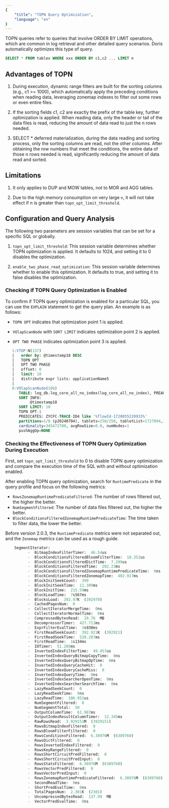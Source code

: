 ```yaml
---
{
    "title": "TOPN Query Optimization",
    "language": "en"
}
---
```


<!-- 
Licensed to the Apache Software Foundation (ASF) under one
or more contributor license agreements.  See the NOTICE file
distributed with this work for additional information
regarding copyright ownership.  The ASF licenses this file
to you under the Apache License, Version 2.0 (the
"License"); you may not use this file except in compliance
with the License.  You may obtain a copy of the License at

  http://www.apache.org/licenses/LICENSE-2.0

Unless required by applicable law or agreed to in writing,
software distributed under the License is distributed on an
"AS IS" BASIS, WITHOUT WARRANTIES OR CONDITIONS OF ANY
KIND, either express or implied.  See the License for the
specific language governing permissions and limitations
under the License.
-->



TOPN queries refer to queries that involve ORDER BY LIMIT operations, which are common in log retrieval and other detailed query scenarios. Doris automatically optimizes this type of query.

```sql
SELECT * FROM tablex WHERE xxx ORDER BY c1,c2 ... LIMIT n
```

## Advantages of TOPN

1. During execution, dynamic range filters are built for the sorting columns (e.g., c1 >= 1000), which automatically apply the preceding conditions when reading data, leveraging zonemap indexes to filter out some rows or even entire files.

2. If the sorting fields c1, c2 are exactly the prefix of the table key, further optimization is applied. When reading data, only the header or tail of the data files is read, reducing the amount of data read to just the n rows needed.

3. SELECT * deferred materialization, during the data reading and sorting process, only the sorting columns are read, not the other columns. After obtaining the row numbers that meet the conditions, the entire data of those n rows needed is read, significantly reducing the amount of data read and sorted.

## Limitations

1. It only applies to DUP and MOW tables, not to MOR and AGG tables.

2. Due to the high memory consumption on very large `n`, it will not take effect if n is greater than `topn_opt_limit_threshold`.

## Configuration and Query Analysis

The following two parameters are session variables that can be set for a specific SQL or globally.

1. `topn_opt_limit_threshold`: This session variable determines whether TOPN optimization is applied. It defaults to 1024, and setting it to 0 disables the optimization.

2. `enable_two_phase_read_optimization`: This session variable determines whether to enable this optimization. It defaults to true, and setting it to false disables the optimization.

### Checking if TOPN Query Optimization is Enabled

To confirm if TOPN query optimization is enabled for a particular SQL, you can use the `EXPLAIN` statement to get the query plan. An example is as follows:

- `TOPN OPT` indicates that optimization point 1 is applied.

- `VOlapScanNode` with `SORT LIMIT` indicates optimization point 2 is applied.

- `OPT TWO PHASE` indicates optimization point 3 is applied.

```sql
   1:VTOP-N(137)
   |   order by: @timestamp18 DESC
   |   TOPN OPT
   |   OPT TWO PHASE
   |   offset: 0
   |   limit: 10
   |   distribute expr lists: applicationName5
   |  
   0:VOlapScanNode(106)
      TABLE: log_db.log_core_all_no_index(log_core_all_no_index), PREAGGREGATION: ON
      SORT INFO:
           @timestamp18
      SORT LIMIT: 10
      TOPN OPT:1
      PREDICATES: ZYCFC-TRACE-ID4 like '%flowId-1720055220933%'
      partitions=1/8 (p20240704), tablets=250/250, tabletList=1727094,1727096,1727098 ...
      cardinality=345472780, avgRowSize=0.0, numNodes=1
      pushAggOp=NONE
```

### Checking the Effectiveness of TOPN Query Optimization During Execution

First, set `topn_opt_limit_threshold` to 0 to disable TOPN query optimization and compare the execution time of the SQL with and without optimization enabled.

After enabling TOPN query optimization, search for `RuntimePredicate` in the query profile and focus on the following metrics:

- `RowsZonemapRuntimePredicateFiltered`: The number of rows filtered out, the higher the better.
- `NumSegmentFiltered`: The number of data files filtered out, the higher the better.
- `BlockConditionsFilteredZonemapRuntimePredicateTime`: The time taken to filter data, the lower the better.

Before version 2.0.3, the `RuntimePredicate` metrics were not separated out, and the `Zonemap` metrics can be used as a rough guide.

```sql
    SegmentIterator:
          -  BitmapIndexFilterTimer:  46.54us
          -  BlockConditionsFilteredBloomFilterTime:  10.352us
          -  BlockConditionsFilteredDictTime:  7.299us
          -  BlockConditionsFilteredTime:  202.23ms
          -  BlockConditionsFilteredZonemapRuntimePredicateTime:  0ns
          -  BlockConditionsFilteredZonemapTime:  402.917ms
          -  BlockInitSeekCount:  399
          -  BlockInitSeekTime:  11.309ms
          -  BlockInitTime:  215.59ms
          -  BlockLoadTime:  7s567ms
          -  BlocksLoad:  392.97K  (392970)
          -  CachedPagesNum:  0
          -  CollectIteratorMergeTime:  0ns
          -  CollectIteratorNormalTime:  0ns
          -  CompressedBytesRead:  29.76  MB
          -  DecompressorTimer:  427.713ms
          -  ExprFilterEvalTime:  3s930ms
          -  FirstReadSeekCount:  392.921K  (392921)
          -  FirstReadSeekTime:  528.287ms
          -  FirstReadTime:  1s134ms
          -  IOTimer:  51.286ms
          -  InvertedIndexFilterTime:  49.457us
          -  InvertedIndexQueryBitmapCopyTime:  0ns
          -  InvertedIndexQueryBitmapOpTime:  0ns
          -  InvertedIndexQueryCacheHit:  0
          -  InvertedIndexQueryCacheMiss:  0
          -  InvertedIndexQueryTime:  0ns
          -  InvertedIndexSearcherOpenTime:  0ns
          -  InvertedIndexSearcherSearchTime:  0ns
          -  LazyReadSeekCount:  0
          -  LazyReadSeekTime:  0ns
          -  LazyReadTime:  106.952us
          -  NumSegmentFiltered:  0
          -  NumSegmentTotal:  50
          -  OutputColumnTime:  61.987ms
          -  OutputIndexResultColumnTimer:  12.345ms
          -  RawRowsRead:  3.929151M  (3929151)
          -  RowsBitmapIndexFiltered:  0
          -  RowsBloomFilterFiltered:  0
          -  RowsConditionsFiltered:  6.38976M  (6389760)
          -  RowsDictFiltered:  0
          -  RowsInvertedIndexFiltered:  0
          -  RowsKeyRangeFiltered:  0
          -  RowsShortCircuitPredFiltered:  0
          -  RowsShortCircuitPredInput:  0
          -  RowsStatsFiltered:  6.38976M  (6389760)
          -  RowsVectorPredFiltered:  0
          -  RowsVectorPredInput:  0
          -  RowsZonemapRuntimePredicateFiltered:  6.38976M  (6389760)
          -  SecondReadTime:  0ns
          -  ShortPredEvalTime:  0ns
          -  TotalPagesNum:  2.301K  (2301)
          -  UncompressedBytesRead:  137.99  MB
          -  VectorPredEvalTime:  0ns
```
